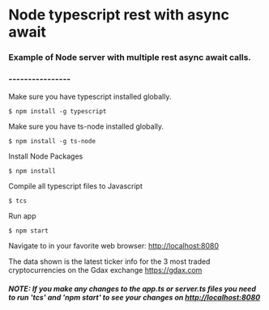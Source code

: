 # Node typescript rest with async await

### Example of Node server with multiple rest async await calls.

### ----------------


Make sure you have typescript installed globally.
```
$ npm install -g typescript
```

Make sure you have ts-node installed globally.
```
$ npm install -g ts-node
```

Install Node Packages
```
$ npm install
```

Compile all typescript files to Javascript
```
$ tcs
```
Run app
```
$ npm start
```

Navigate to in your favorite web browser: <http://localhost:8080> 

The data shown is the latest ticker info for the 3 most traded cryptocurrencies on the Gdax exchange <https://gdax.com>

##### NOTE: If you make any changes to the app.ts or server.ts files you need to run 'tcs' and 'npm start' to see your changes on <http://localhost:8080>